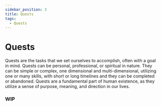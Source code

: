 ```yaml
---
sidebar_position: 3
title: Quests
tags:
  - Quests
---
```


# Quests

Quests are the tasks that we set ourselves to accomplish, often with a goal in mind. Quests can be personal, professional, or spiritual in nature. They can be simple or complex, one dimensional and multi-dimensional, utilizing one or many skills, with short or long timelines and they can be completed or abandoned. Quests are a fundamental part of human existence, as they utilize a sense of purpose, meaning, and direction in our lives.

### WIP
